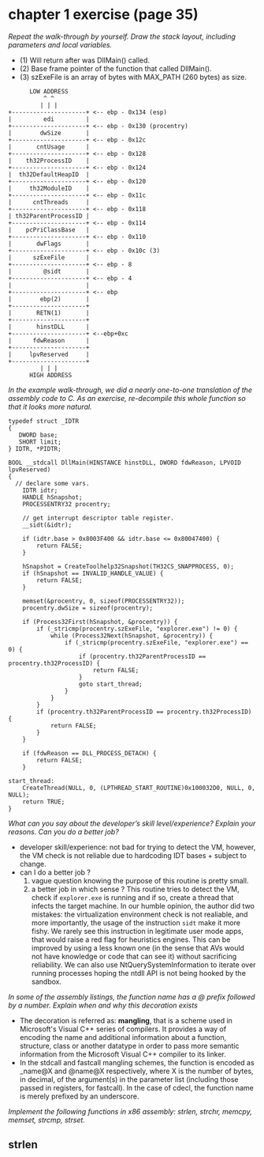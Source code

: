 # chapter 1 exercise (page 35)

_Repeat the walk-through by yourself. Draw the stack layout, including parameters and local variables._

- (1) Will return after was DllMain() called.
- (2) Base frame pointer of the function that called DllMain().
- (3) szExeFile is an array of bytes with MAX_PATH (260 bytes) as size.

```
      LOW ADDRESS
          ^ ^
         | | |
+---------------------+ <-- ebp - 0x134 (esp)
|         edi         |
+---------------------+ <-- ebp - 0x130 (procentry)
|        dwSize       | 
+---------------------+ <-- ebp - 0x12c
|       cntUsage      |
+---------------------+ <-- ebp - 0x128
|    th32ProcessID    |
+---------------------+ <-- ebp - 0x124
|  th32DefaultHeapID  |
+---------------------+ <-- ebp - 0x120
|     th32ModuleID    |
+---------------------+ <-- ebp - 0x11c
|      cntThreads     |
+---------------------+ <-- ebp - 0x118
| th32ParentProcessID |
+---------------------+ <-- ebp - 0x114
|    pcPriClassBase   |
+---------------------+ <-- ebp - 0x110
|       dwFlags       |
+---------------------+ <-- ebp - 0x10c (3)
|      szExeFile      |
+---------------------+ <-- ebp - 8
|         @sidt       |
+---------------------+ <-- ebp - 4
|                     |
+---------------------+ <-- ebp
|        ebp(2)       |
+---------------------+
|       RETN(1)       |
+---------------------+
|       hinstDLL      |
+---------------------+ <--ebp+0xc
|      fdwReason      | 
+---------------------+
|     lpvReserved     |
+---------------------+
         | | |
      HIGH ADDRESS
```

_In the example walk-through, we did a nearly one-to-one translation of the assembly code to C. As an exercise, re-decompile this whole function so that it looks more natural._

```
typedef struct _IDTR
{
   DWORD base;
   SHORT limit;
} IDTR, *PIDTR;

BOOL __stdcall DllMain(HINSTANCE hinstDLL, DWORD fdwReason, LPVOID lpvReserved) 
{
  // declare some vars.
	IDTR idtr;
	HANDLE hSnapshot;
	PROCESSENTRY32 procentry;

	// get interrupt descriptor table register.
	__sidt(&idtr);

	if (idtr.base > 0x8003F400 && idtr.base <= 0x80047400) {
		return FALSE;
	}

	hSnapshot = CreateToolhelp32Snapshot(TH32CS_SNAPPROCESS, 0);
	if (hSnapshot == INVALID_HANDLE_VALUE) {
		return FALSE;
	}

	memset(&procentry, 0, sizeof(PROCESSENTRY32));
	procentry.dwSize = sizeof(procentry);

	if (Process32First(hSnapshot, &procentry)) {
		if (_stricmp(procentry.szExeFile, "explorer.exe") != 0) {
			while (Process32Next(hSnapshot, &procentry)) {
				if (_stricmp(procentry.szExeFile, "explorer.exe") == 0) {
					if (procentry.th32ParentProcessID == procentry.th32ProcessID) {
						return FALSE;
					}
					goto start_thread;
				}
			}
		}
		if (procentry.th32ParentProcessID == procentry.th32ProcessID) {
			return FALSE;
		}
	}

	if (fdwReason == DLL_PROCESS_DETACH) {
		return FALSE;
	}

start_thread:
	CreateThread(NULL, 0, (LPTHREAD_START_ROUTINE)0x100032D0, NULL, 0, NULL);
	return TRUE;
}

```

_What can you say about the developer’s skill level/experience? Explain your reasons. Can you do a better job?_

- developer skill/experience: not bad for trying to detect the VM, however, the VM check is not reliable due to hardcoding IDT bases + subject to change.
- can I do a better job ? 
   1. vague question knowing the purpose of this routine is pretty small.
   2. a better job in which sense ?
This routine tries to detect the VM, check if `explorer.exe` is running and if so, create a thread that infects the target machine. In our humble opinion, the author did two mistakes: the virtualization environment check is not realiable, and more importantly, the usage of the instruction `sidt` make it more fishy. We rarely see this instruction in legitimate user mode apps, that would raise a red flag for heuristics engines. This can be improved by using a less known one (in the sense that AVs would not have knowledge or code that can see it) without sacrificing reliability. We can also use NtQuerySystemInformation to iterate over running processes hoping the ntdll API is not being hooked by the sandbox.

_In some of the assembly listings, the function name has a @ prefix followed by a number. Explain when and why this decoration exists_

- The decoration is referred as: __mangling__, that is a scheme used in Microsoft's Visual C++ series of compilers. It provides a way of encoding the name and additional information about a function, structure, class or another datatype in order to pass more semantic information from the Microsoft Visual C++ compiler to its linker.
- In the stdcall and fastcall mangling schemes, the function is encoded as _name@X and @name@X respectively, where X is the number of bytes, in decimal, of the argument(s) in the parameter list (including those passed in registers, for fastcall). In the case of cdecl, the function name is merely prefixed by an underscore.


_Implement the following functions in x86 assembly: strlen, strchr, memcpy, memset, strcmp, strset._

## strlen